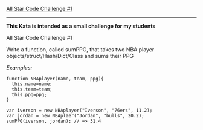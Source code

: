 [All Star Code Challenge #1](https://www.codewars.com/kata/5863f97fb3a675d9a700003f)
***

**This Kata is intended as a small challenge for my students**

All Star Code Challenge #1

Write a function, called sumPPG, that takes two NBA player objects/struct/Hash/Dict/Class and sums their PPG

_Examples:_

    function NBAplayer(name, team, ppg){
      this.name=name;
      this.team=team;
      this.ppg=ppg;
    }

    var iverson = new NBAplayer("Iverson", "76ers", 11.2);
    var jordan = new NBAplaer("Jordan", "bulls", 20.2);
    sumPPG(iverson, jordan); // => 31.4
